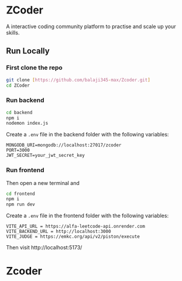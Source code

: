 # ZCoder

A interactive coding community platform to practise and scale up your skills.

## Run Locally
### First clone the repo
```bash
git clone [https://github.com/balaji345-max/Zcoder.git]
cd ZCoder
```

### Run backend
```bash
cd backend
npm i 
nodemon index.js
```

Create a `.env` file in the backend folder with the following variables:
```
MONGODB_URI=mongodb://localhost:27017/zcoder
PORT=3000
JWT_SECRET=your_jwt_secret_key
```

### Run frontend
Then open a new terminal and
```bash
cd frontend
npm i
npm run dev
```

Create a `.env` file in the frontend folder with the following variables:
```
VITE_API_URL = https://alfa-leetcode-api.onrender.com
VITE_BACKEND_URL = http://localhost:3000
VITE_JUDGE = https://emkc.org/api/v2/piston/execute
```

Then visit http://localhost:5173/

# Zcoder
